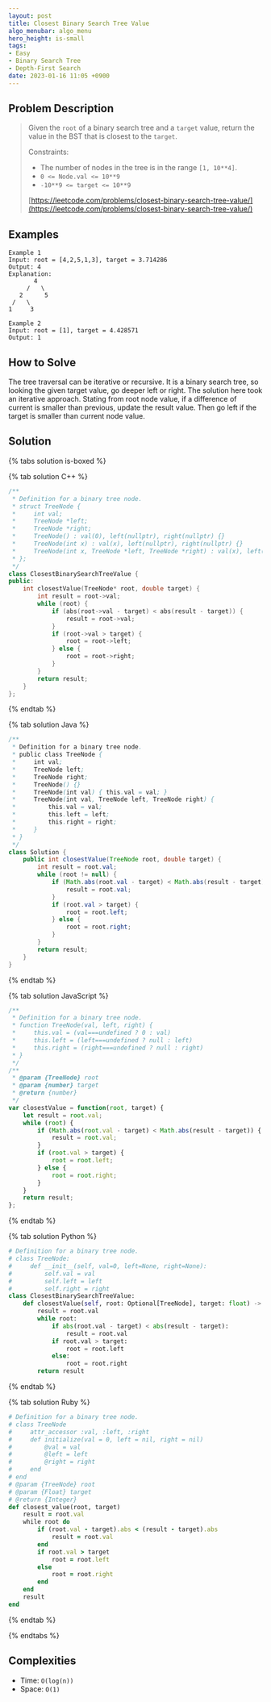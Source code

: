 ```yaml
---
layout: post
title: Closest Binary Search Tree Value
algo_menubar: algo_menu
hero_height: is-small
tags:
- Easy
- Binary Search Tree
- Depth-First Search
date: 2023-01-16 11:05 +0900
---
```

## Problem Description
> Given the `root` of a binary search tree and a `target` value, return the value in the BST that is closest to the
> `target`.
>
> Constraints:
> - The number of nodes in the tree is in the range `[1, 10**4]`.
> - `0 <= Node.val <= 10**9`
> - `-10**9 <= target <= 10**9`
>
> [https://leetcode.com/problems/closest-binary-search-tree-value/](https://leetcode.com/problems/closest-binary-search-tree-value/)

## Examples
```
Example 1
Input: root = [4,2,5,1,3], target = 3.714286
Output: 4
Explanation:
       4
     /   \
   2      5
 /   \
1     3
```

```
Example 2
Input: root = [1], target = 4.428571
Output: 1
```

## How to Solve
The tree traversal can be iterative or recursive.
It is a binary search tree, so looking the given target value, go deeper left or right.
The solution here took an iterative approach.
Stating from root node value, if a difference of current is smaller than previous, update the result value.
Then go left if the target is smaller than current node value.

## Solution

{% tabs solution is-boxed %}

{% tab solution C++ %}
```cpp
/**
 * Definition for a binary tree node.
 * struct TreeNode {
 *     int val;
 *     TreeNode *left;
 *     TreeNode *right;
 *     TreeNode() : val(0), left(nullptr), right(nullptr) {}
 *     TreeNode(int x) : val(x), left(nullptr), right(nullptr) {}
 *     TreeNode(int x, TreeNode *left, TreeNode *right) : val(x), left(left), right(right) {}
 * };
 */
class ClosestBinarySearchTreeValue {
public:
    int closestValue(TreeNode* root, double target) {
        int result = root->val;
        while (root) {
            if (abs(root->val - target) < abs(result - target)) {
                result = root->val;
            }
            if (root->val > target) {
                root = root->left;
            } else {
                root = root->right;
            }
        }
        return result;
    }
};
```
{% endtab %}

{% tab solution Java %}
```java
/**
 * Definition for a binary tree node.
 * public class TreeNode {
 *     int val;
 *     TreeNode left;
 *     TreeNode right;
 *     TreeNode() {}
 *     TreeNode(int val) { this.val = val; }
 *     TreeNode(int val, TreeNode left, TreeNode right) {
 *         this.val = val;
 *         this.left = left;
 *         this.right = right;
 *     }
 * }
 */
class Solution {
    public int closestValue(TreeNode root, double target) {
        int result = root.val;
        while (root != null) {
            if (Math.abs(root.val - target) < Math.abs(result - target)) {
                result = root.val;
            }
            if (root.val > target) {
                root = root.left;
            } else {
                root = root.right;
            }
        }
        return result;
    }
}
```
{% endtab %}

{% tab solution JavaScript %}
```js
/**
 * Definition for a binary tree node.
 * function TreeNode(val, left, right) {
 *     this.val = (val===undefined ? 0 : val)
 *     this.left = (left===undefined ? null : left)
 *     this.right = (right===undefined ? null : right)
 * }
 */
/**
 * @param {TreeNode} root
 * @param {number} target
 * @return {number}
 */
var closestValue = function(root, target) {
    let result = root.val;
    while (root) {
        if (Math.abs(root.val - target) < Math.abs(result - target)) {
            result = root.val;
        }
        if (root.val > target) {
            root = root.left;
        } else {
            root = root.right;
        }
    }
    return result;
};
```
{% endtab %}

{% tab solution Python %}
```python
# Definition for a binary tree node.
# class TreeNode:
#     def __init__(self, val=0, left=None, right=None):
#         self.val = val
#         self.left = left
#         self.right = right
class ClosestBinarySearchTreeValue:
    def closestValue(self, root: Optional[TreeNode], target: float) -> int:
        result = root.val
        while root:
            if abs(root.val - target) < abs(result - target):
                result = root.val
            if root.val > target:
                root = root.left
            else:
                root = root.right
        return result
```
{% endtab %}

{% tab solution Ruby %}
```ruby
# Definition for a binary tree node.
# class TreeNode
#     attr_accessor :val, :left, :right
#     def initialize(val = 0, left = nil, right = nil)
#         @val = val
#         @left = left
#         @right = right
#     end
# end
# @param {TreeNode} root
# @param {Float} target
# @return {Integer}
def closest_value(root, target)
    result = root.val
    while root do
        if (root.val - target).abs < (result - target).abs
            result = root.val
        end
        if root.val > target
            root = root.left
        else
            root = root.right
        end
    end
    result
end
```
{% endtab %}

{% endtabs %}



## Complexities
- Time: `O(log(n))`
- Space: `O(1)`

